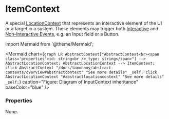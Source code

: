 # ItemContext

A special [LocationContext](/taxonomy/location-contexts/overview.md) that represents an interactive element of the UI or a target in a system. These elements may trigger both [Interactive](/taxonomy/events/InteractiveEvent) and [Non-Interactive Events](/taxonomy/events/NonInteractiveEvent.md), e.g. an Input field or a Button.




import Mermaid from '@theme/Mermaid';

<Mermaid chart={`
	graph LR
		AbstractContext["AbstractContext<br><span class='properties'>id: string<br />_type: string</span>"] --> AbstractLocationContext;
    AbstractLocationContext --> ItemContext;
    click AbstractContext "/docs/taxonomy/abstract-contexts/overview#abstractcontext" "See more details" _self;
    click AbstractLocationContext "#abstractlocationcontext" "See more details" _self;
`} caption="Figure: Diagram of InputContext inheritance" baseColor="blue" />


### Properties
None.
